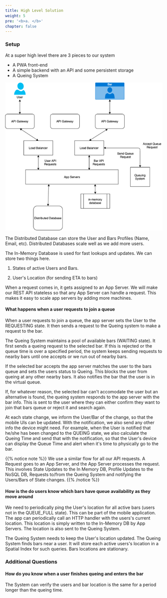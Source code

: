 ```yaml
---
title: High Level Solution
weight: 5
pre: '<b>a. </b>'
chapter: false
---
```


### Setup

At a super high level there are 3 pieces to our system

- A PWA front-end
- A simple backend with an API and some persistent storage
- A Queing System

![Architecture](images/back_end_high_level.png)

The Distributed Database can store the User and Bars Profiles (Name, Email, etc). Distributed Databases scale well as we add more users.

The In-Memory Database is used for fast lookups and updates. We can store two things here.

1. States of active Users and Bars.

2. User's Location (for sending ETA to bars)

When a request comes in, it gets assigned to an App Server. We will make our REST API stateless so that any App Server can handle a request. This makes it easy to scale app servers by adding more machines.

#### What happens when a user requests to join a queue

When a user requests to join a queue, the app server sets the User to the REQUESTING state. It then sends a request to the Queing system to make a request to the bar.

The Queing System maintains a pool of available bars (WAITING state). It first sends a queing request to the selected bar. If this is rejected or the queue time is over a specified period, the system keeps sending requests to nearby bars until one accepts or we run out of nearby bars.

If the selected bar accepts the app server matches the user to the bars queue and sets the users status to Queing. This blocks the user from queing at any other nearby bars. It also notifies the bar that the user is in the virtual queue.

If, for whatever reason, the selected bar can't accomodate the user but an alternative is found, the queing system responds to the app server with the bar info. This is sent to the user where they can either confirm they want to join that bars queue or reject it and search again.

At each state change, we inform the User/Bar of the change, so that the mobile UIs can be updated. With the notification, we also send any other info the device might need. For example, when the User is notified that he/she has been changed to the QUEING state, we also calculate the Queing Time and send that with the notification, so that the User's device can display the Queue Time and alert when it's time to physically go to the bar.

{{% notice note %}}
We use a similar flow for all our API requests. A Request goes to an App Server, and the App Server processes the request. This involves State Updates to the In Memory DB, Profile Updates to the NoSQL DB, Requests to/from the Queing System and notifying the Users/Bars of State changes.
{{% /notice %}}

#### How is the do users know which bars have queue availability as they move around

We need to periodically ping the User's location for all active bars (users not in the QUEUE_FULL state). This can be part of the mobile application. The app can periodically call an HTTP handler with the users's current location. This location is simply written to the In-Memory DB by App Servers. The location is also sent to the Queing System.

The Queing System needs to keep the User's location updated. The Queing System finds bars near a user. It will store each active users's location in a Spatial Index for such queries. Bars locations are stationary.

### Additional Questions

#### How do you know when a user finishes queing and enters the bar

The System can verify the users and bar location is the same for a period longer than the queing time.
